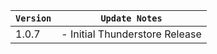 | `Version` | `Update Notes`    |
|-----------|-------------------|
| 1.0.7     | - Initial Thunderstore Release |